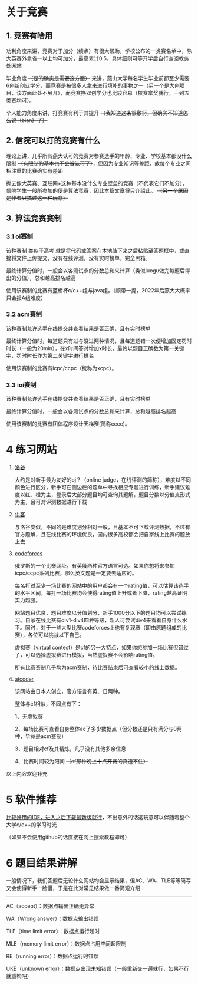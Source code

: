 # 关于竞赛

## 1. 竞赛有啥用

功利角度来讲，竞赛对于加分（绩点）有很大帮助，学校公布的一类赛名单中，除大英赛外拿省一以上均可加分，最高累计0.5，具体细则可等开学后自行查阅教务处网站

毕业角度 ~~（是的确实是需要这方面）~~ 来讲，燕山大学每名学生毕业前都至少需要6创新创业学分，而竞赛是被很多人拿来进行填补的事物之一（另一个是大创项目，该方面此处不展开），而竞赛挣双创学分也比较容易（校赛拿奖就行，一到五类赛均可）。

个人能力角度来讲，打竞赛有利于其提升 ~~（我知道这条很敷衍，但确实不知道怎么说（bian）了）~~


## 2. 信院可以打的竞赛有什么

理论上讲，几乎所有燕大认可的竞赛对参赛选手的年龄、专业、学校基本都没什么限制 ~~（有限制的基本也不会被认可了）~~，但因为专业知识等差距，故每个专业之间相注重的比赛确实有差距

抛去像大英赛、互联网+这种基本没什么专业壁垒的竞赛（不代表它们不加分），信院学生一般所参加的便是算法竞赛，因此本篇文章将只介绍此。 ~~（另一个原因是作者只搞过这一种玩意）~~

## 3. 算法竞赛赛制

### 3.1 oi赛制

该种赛制 ~~类似于高考~~ 就是将代码或答案在本地敲下来之后粘贴至答题框中，或直接将文件上传提交，没有在线评测，没有实时榜单，完全黑箱。

最终计算分值时，一般会以各测试点的分数总和来计算（类似luogu做完每题后得出的分值），总和越高排名越高

使用该赛制的比赛有蓝桥杯c/c++组与java组。（顺带一提，2022年后燕大大概率只会报A组难度）

### 3.2 acm赛制

该种赛制允许选手在线提交并查看结果是否正确，且有实时榜单

最终计算分值时，每道题只有过与没过两种情况，且每道题错一次便增加固定罚时时长（一般为20min），在x时间答对增加x时长，最终以题目正确数为第一关键字，罚时时长作为第二关键字进行排名

使用该赛制的比赛有icpc/ccpc（统称为xcpc）。


### 3.3 ioi赛制

该种赛制允许选手在线提交并查看结果是否正确，且有实时榜单

最终计算分值时，一般会以各测试点的分数总和来计算，总和越高排名越高

使用该赛制的比赛有团体程序设计天梯赛(简称cccc)。

# 4 练习网站

1. [洛谷](luogu.com.cn)
   
   大约是对新手最为友好的oj？（online judge，在线评测的简称），难度以不同颜色进行区分，新手可在侧边栏的题单中寻找相应专题进行训练，新手建议难度以红、橙为主，登录后大部分题目均可查询其题解，题目分数以分值点形式为主，且可对评测数据进行下载

2. [牛客](https://ac.nowcoder.com/)

    与洛谷类似，不同的是难度划分相对一般，且基本不可下载评测数据，不过有官方题解，且在线比赛的环境优良，国内很多高校都会把自家线上比赛的题放上去

3. [codeforces](codeforces.com)

    俄罗斯的一个比赛网址，有英俄两种官方语言可选。如果你想将来参加icpc/ccpc系列比赛，那么英文题是一定要去适应的。

    每名打过至少一场比赛的网站中的用户都会有一个rating值，可以估算该选手的水平区间，每打一场比赛均会使得rating值上升或者下降，rating越高证明实力越强。

    网站题目优良，题目难度以分值划分，新手1000分以下的题目均可以尝试练习。自家在线比赛有div1-div4四种等级，新人可尝试div4来看看自身什么水平。同时，对于一些大型比赛codeforces上也有复现赛（即由原题组成的比赛），各位可以挑战以下自己。

    虚拟赛（virtual contest）是cf的另一大特点，如果你想参加一场比赛但错过了，可以选择虚拟赛进行模拟，当然虚拟赛不会影响rating值。

    所有比赛赛制几乎均为acm赛制，待比赛结束后可查看较小的线上数据。

4. [atcoder](atcoder.com)
   
   该网站由日本人创立，官方语言有英、日两种。

   整体与cf相似，不同点有下：
   
   1、无虚拟赛

   2、每场比赛可查看自身整体ac了多少数据点（但分数还是只有满分与0两种，毕竟是acm赛制）

   3、题目相对cf及其精炼，几乎没有其他多余信息

   4、比赛时间较为阳间 ~~（cf那种晚上十点开赛的真遭不住）~~

以上内容欢迎补充

# 5 软件推荐

[比较好用的IDE，进入之后下载最新版就行](https://github.com/Embarcadero/Dev-Cpp)，不出意外的话这玩意可以伴随着整个大学c/c++的学习时光

（如果不会使用github的话直接在网上搜索教程即可）

# 6 题目结果讲解

一般情况下，我们答题后无论什么网站均会显示结果，但AC、WA、TLE等等简写又会使得新手一脸懵，于是在此对常见结果做一番简短介绍：

-------

AC（accept）：数据点输出正确无异常

WA（Wrong answer）：数据点输出错误

TLE（time limit error）：数据点运行超时

MLE（memory limit error）：数据点占用空间超限制

RE（running error）：数据点运行时错误

UKE（unknown error）：数据点出现未知错误（一般重新交一遍就行，如果不行就重构吧）
